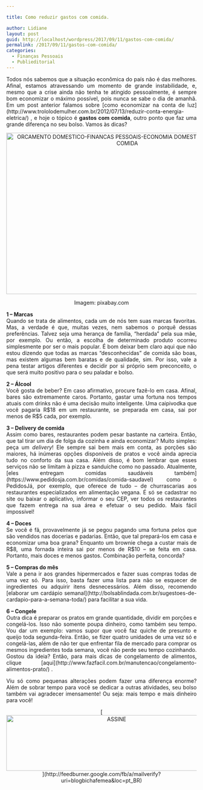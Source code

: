 ```yaml
---

title: Como reduzir gastos com comida.

author: Lidiane
layout: post
guid: http://localhost/wordpress/2017/09/11/gastos-com-comida/
permalink: /2017/09/11/gastos-com-comida/
categories:
  - Finanças Pessoais
  - Publieditorial
---
```

<p style="text-align: justify;">
  Todos nós sabemos que a situação econômica do país não é das melhores. Afinal, estamos atravessando um momento de grande instabilidade, e, mesmo que a crise ainda não tenha te atingido pessoalmente, é sempre bom economizar o máximo possível, pois nunca se sabe o dia de amanhã. Em um post anterior falamos sobre [como economizar na conta de luz](http://www.trololodemulher.com.br/2012/07/13/reduzir-conta-energia-eletrica/) , e hoje o tópico é <b>gastos com comida</b>, outro ponto que faz uma grande diferença no seu bolso. Vamos às dicas?
</p>

<p align="center">
  <img class="alignnone size-full wp-image-14113" src="http://www.trololodemulher.com.br/blog/wp-content/uploads/2017/09/ORCAMENTO-DOMESTICO-FINANCAS-PESSOAIS-ECONOMIA-DOMESTICA-GASTOS-COM-COMIDA.jpg" alt="ORCAMENTO DOMESTICO-FINANCAS PESSOAIS-ECONOMIA DOMESTICA-GASTOS COM COMIDA" width="640" height="426" />
</p>

<p align="center">
  Imagem: pixabay.com
</p>

<p align="justify">
  <b>1 &#8211; Marcas</b><br /> Quando se trata de alimentos, cada um de nós tem suas marcas favoritas. Mas, a verdade é que, muitas vezes, nem sabemos o porquê dessas preferências. Talvez seja uma herança de família, “herdada” pela sua mãe, por exemplo. Ou então, a escolha de determinado produto ocorreu simplesmente por ser o mais popular. É bom deixar bem claro aqui que não estou dizendo que todas as marcas “desconhecidas” de comida são boas, mas existem algumas bem baratas e de qualidade, sim. Por isso, vale a pena testar artigos diferentes e decidir por si próprio sem preconceito, o que será muito positivo para o seu paladar e bolso.
</p>

<p align="justify">
  <b>2 &#8211; Álcool</b><br /> Você gosta de beber? Em caso afirmativo, procure fazê-lo em casa. Afinal, bares são extremamente caros. Portanto, gastar uma fortuna nos tempos atuais com drinks não é uma decisão muito inteligente. Uma caipivodka que você pagaria R$18 em um restaurante, se preparada em casa, sai por menos de R$5 cada, por exemplo.
</p>

<p align="justify">
  <b>3 &#8211; Delivery de comida</b><br /> Assim como bares, restaurantes podem pesar bastante na carteira. Então, que tal tirar um dia de folga da cozinha e ainda economizar? Muito simples: peça um <i>delivery</i>! Ele sempre sai bem mais em conta, as porções são maiores, há inúmeras opções disponíveis de pratos e você ainda aprecia tudo no conforto da sua casa. Além disso, é bom lembrar que esses serviços não se limitam à pizza e sanduíche como no passado. Atualmente, [eles entregam comidas saudáveis também](https://www.pedidosja.com.br/comidas/comida-saudavel)  como o PedidosJá, por exemplo, que oferece de tudo &#8211; de churrascarias aos restaurantes especializados em alimentação vegana. É só se cadastrar no site ou baixar o aplicativo, informar o seu CEP, ver todos os restaurantes que fazem entrega na sua área e efetuar o seu pedido. Mais fácil impossível!
</p>

<p align="justify">
  <b>4 &#8211; Doces</b><br /> Se você é fã, provavelmente já se pegou pagando uma fortuna pelos que são vendidos nas docerias e padarias. Então, que tal prepará-los em casa e economizar uma boa grana? Enquanto um brownie chega a custar mais de R$8, uma fornada inteira sai por menos de R$10 – se feita em casa. Portanto, mais doces e menos gastos. Combinação perfeita, concorda?
</p>

<p align="justify">
  <b>5 &#8211; Compras do mês</b><br /> Vale a pena ir aos grandes hipermercados e fazer suas compras todas de uma vez só. Para isso, basta fazer uma lista para não se esquecer de ingredientes ou adquirir itens desnecessários. Além disso, recomendo [elaborar um cardápio semanal](http://bolsablindada.com.br/sugestoes-de-cardapio-para-a-semana-toda/)  para facilitar a sua vida.
</p>

<p align="justify">
  <b>6 &#8211; Congele</b><br /> Outra dica é preparar os pratos em grande quantidade, dividir em porções e congelá-los. Isso não somente poupa dinheiro, como também seu tempo. Vou dar um exemplo: vamos supor que você faz quiche de presunto e queijo toda segunda-feira. Então, se fizer quatro unidades de uma vez só e congelá-las, além de não ter que enfrentar fila de mercado para comprar os mesmos ingredientes toda semana, você não perde seu tempo cozinhando. Gostou da ideia? Então, para mais dicas de congelamento de alimentos, clique [aqui](http://www.fazfacil.com.br/manutencao/congelamento-alimentos-prato/) .
</p>

<p align="justify">
  Viu só como pequenas alterações podem fazer uma diferença enorme? Além de sobrar tempo para você se dedicar a outras atividades, seu bolso também vai agradecer imensamente! Ou seja: mais tempo e mais dinheiro para você!
</p>

<p align="center">
  [<img class="alignnone size-full wp-image-14011" src="http://www.trololodemulher.com.br/blog/wp-content/uploads/2017/08/ASSINE.jpg" alt="ASSINE" width="568" height="147" />](http://feedburner.google.com/fb/a/mailverify?uri=blogbichafemea&loc=pt_BR) 
</p>

<p align="justify">